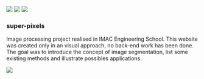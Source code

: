 ![](https://img.shields.io/badge/build-passing-green.svg?style=flat-square) ![](https://img.shields.io/badge/version-1.0-green.svg?style=flat-square) ![](https://img.shields.io/badge/browser-chrome-orange.svg?style=flat-square) 

### super-pixels

Image processing project realised in IMAC Engineering School. This website was created only in an visual approach, no back-end work has been done. The goal was to introduce the concept of image segmentation, list some existing methods and illustrate possibles applications.

![](https://pierrechls.github.io/super-pixels/images/preview.png)